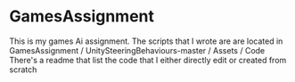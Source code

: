 GamesAssignment
===============

This is my games Ai assignment. 
The scripts that I wrote are are located in GamesAssignment / UnitySteeringBehaviours-master / Assets / Code 
There's a readme that list the code that I either directly edit or created from scratch

 
